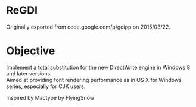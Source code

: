 # ReGDI
Originally exported from code.google.com/p/gdipp on 2015/03/22.

# Objective
Implement a total substitution for the new DirectWrite engine in Windows 8 and later versions.  
Aimed at providing font rendering performance as in OS X for Windows series, especially for CJK users.

Inspired by Mactype by FlyingSnow

